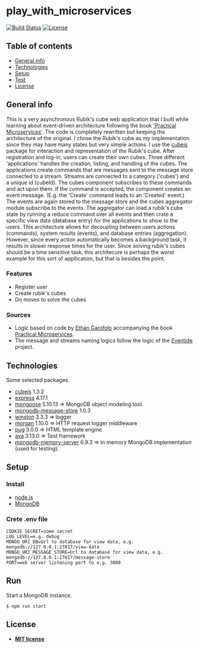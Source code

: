 # play_with_microservices

[![Build Status](http://img.shields.io/travis/badges/badgerbadgerbadger.svg?style=flat-square)](https://travis-ci.org/badges/badgerbadgerbadger)
[![License](http://img.shields.io/:license-mit-blue.svg?style=flat-square)](http://badges.mit-license.org)

## Table of contents

* [General info](#general-info)
* [Technologies](#technologies)
* [Setup](#setup)
* [Test](#test)
* [License](#license)

## General info

This is a very asynchronous Rubik's cube web application that I built while learning about event-driven architecture
following the book ['Practical Microservices'](https://pragprog.com/titles/egmicro/practical-microservices/).
The code is completely rewritten but keeping the architecture of the original. I chose the Rubik's cube as my
implementation since they may have many states but very simple actions. I use the [cubejs](https://www.npmjs.com/package/cubejs) package for interaction and representation of the Rubik's cube. After registration and log-in, users can
create their own cubes. Three different 'applications' handles the creation, listing, and handling of the cubes.
The applications create commands that are messages sent to the message store connected to a stream. Streams
are connected to a category ('cubes') and a unique id (cubeId). The cubes component subscribes to these commands
and act upon them. If the command is accepted, the component creates an event message. (E.g. the 'Create' command
leads to an 'Created' event.) The events are again stored to the message store and the cubes aggregator module
subscribe to the events. The aggregator can load a rubik's cube state by running a reduce command over all
events and then crate a specific view data (database entry) for the applications to show to the users. This architecture
allows for decoupling between users actions (commands), system results (events), and database entries (aggregation).
However, since every action automatically becomes a background task, it results in slower response times
for the user. Since solving rubik's cubes should be a time sensitive task, this architecure is perhaps the
worst example for this sort of appllication, but that is besides the point.

### Features

* Register user
* Create rubik's cubes
* Do moves to solve the cubes

### Sources

* Logic based on code by [Ethan Garofolo](https://github.com/juanpaco) accompanying the book [Practical Microservices](https://pragprog.com/titles/egmicro/practical-microservices/).
* The message and streams naming logics follow the logic of the [Eventide](http://docs.eventide-project.org/user-guide/stream-names/) project.

## Technologies

Some selected packages.

* [cubejs](https://www.npmjs.com/package/cubejs) 1.3.2
* [express](https://www.npmjs.com/package/express) 4.17.1
* [mongoose](https://www.npmjs.com/package/mongoose) 5.10.13 => MongoDB object modeling tool.
* [mongodb-message-store](https://www.npmjs.com/package/mongodb-message-store) 1.0.3
* [winston](https://www.npmjs.com/package/winston) 3.3.3 => logger
* [morgan](https://www.npmjs.com/package/morgan) 1.10.0 => HTTP request logger middleware
* [pug](https://www.npmjs.com/package/pug) 3.0.0 => HTML template engine
* [ava](https://www.npmjs.com/package/ava) 3.13.0 => Test framework
* [mongodb-memory-server](https://www.npmjs.com/package/mongodb-memory-server) 6.9.2 => In memory MongoDB implementation (used for testing).

## Setup

### Install

* [node.js](https://nodejs.org/en)
* [MongoDB](https://www.mongodb.com/)

### Crete .env file

```
COOKIE_SECRET=some secret
LOG_LEVEL=e.g. debug
MONGO_URI_DB=Url to database for view data, e.g. mongodb://127.0.0.1:27017/view-data
MONGO_URI_MESSAGE_STORE=Url to database for view data, e.g. mongodb://127.0.0.1:27017/message-store
PORT=web server listening port to e.g. 3000
```

## Run

Start a MongoDB instance.

```
$ npm run start
```

## License

* **[MIT license](http://opensource.org/licenses/mit-license.php)**
